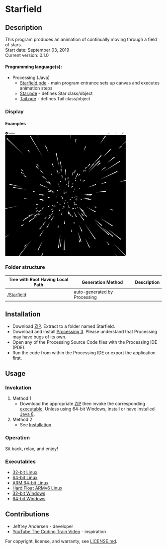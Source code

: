 # Starfield

## Description
This program produces an animation of continually moving through a field of stars. <br>
Start date: September 03, 2019 <br>
Current version: 0.1.0 <br>
#### Programming language(s):
- Processing (Java)
	- [Starfield.pde](Starfield.pde) - main program entrance sets up canvas and executes animation steps
	- [Star.pde](Star.pde) - defines Star class/object
	- [Tail.pde](Tail.pde) - defines Tail class/object

### Display
#### Examples
<img src="Picture1.png" alt="Example 1 Picture" height="400"/>

### Folder structure
| Tree with Root Having Local Path | Generation Method | Description |
| -------------------------------- | ----------------- | ----------- |
| [/Starfield](https://github.com/anderjef/Starfield) | auto-generated by Processing | <!-- --> |

## Installation
- Download [ZIP](https://github.com/anderjef/Starfield/archive/main.zip). Extract to a folder named Starfield.
- Download and install [Processing 3](https://processing.org/). Please understand that Processing may have bugs of its own.
- Open any of the Processing Source Code files with the Processing IDE (PDE).
- Run the code from within the Processing IDE or export the application first.

## Usage
### Invokation
1. Method 1
	- Download the appropriate [ZIP](https://github.com/anderjef/Starfield/archive/main.zip) then invoke the corresponding [executable](#Executables). Unless using 64-bit Windows, install or have installed [Java 8](https://java.com/en/download/).
2. Method 2
	- See [Installation](#Installation).

### Operation
Sit back, relax, and enjoy!

### Executables
- [32-bit Linux](https://github.com/anderjef/Starfield/tree/main/application.linux32/Starfield)
- [64-bit Linux](https://github.com/anderjef/Starfield/tree/main/application.linux64/Starfield)
- [ARM 64-bit Linux](https://github.com/anderjef/Starfield/tree/main/application.linux-arm64/Starfield)
- [Hard Float ARMv6 Linux](https://github.com/anderjef/Starfield/tree/main/application.linux-armv6hf/Starfield)
- [32-bit Windows](https://github.com/anderjef/Starfield/tree/main/application.windows32/Starfield.exe)
- [64-bit Windows](https://github.com/anderjef/Starfield/tree/main/application.windows64/Starfield.exe)

## Contributions
- Jeffrey Andersen - developer
- [YouTube The Coding Train Video](https://www.youtube.com/watch?v=17WoOqgXsRM) - inspiration

For copyright, license, and warranty, see [LICENSE.md](https://github.com/anderjef/Starfield/LICENSE.md).
